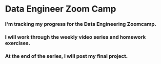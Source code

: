 # Data Engineer Zoom Camp

### I'm tracking my progress for the Data Engineering Zoomcamp.

### I will work through the weekly video series and homework exercises.

### At the end of the series, I will post my final project.
